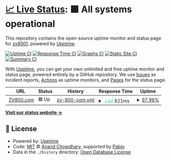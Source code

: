 # [📈 Live Status](https://demo.upptime.js.org): <!--live status--> **🟩 All systems operational**

This repository contains the open-source uptime monitor and status page for [zv8001](https://demo.upptime.js.org), powered by [Upptime](https://github.com/upptime/upptime).

[![Uptime CI](https://github.com/zv8001/EEI-Stats/workflows/Uptime%20CI/badge.svg)](https://github.com/zv8001/EEI-Stats/actions?query=workflow%3A%22Uptime+CI%22)
[![Response Time CI](https://github.com/zv8001/EEI-Stats/workflows/Response%20Time%20CI/badge.svg)](https://github.com/zv8001/EEI-Stats/actions?query=workflow%3A%22Response+Time+CI%22)
[![Graphs CI](https://github.com/zv8001/EEI-Stats/workflows/Graphs%20CI/badge.svg)](https://github.com/zv8001/EEI-Stats/actions?query=workflow%3A%22Graphs+CI%22)
[![Static Site CI](https://github.com/zv8001/EEI-Stats/workflows/Static%20Site%20CI/badge.svg)](https://github.com/zv8001/EEI-Stats/actions?query=workflow%3A%22Static+Site+CI%22)
[![Summary CI](https://github.com/zv8001/EEI-Stats/workflows/Summary%20CI/badge.svg)](https://github.com/zv8001/EEI-Stats/actions?query=workflow%3A%22Summary+CI%22)

With [Upptime](https://upptime.js.org), you can get your own unlimited and free uptime monitor and status page, powered entirely by a GitHub repository. We use [Issues](https://github.com/zv8001/EEI-Stats/issues) as incident reports, [Actions](https://github.com/zv8001/EEI-Stats/actions) as uptime monitors, and [Pages](https://demo.upptime.js.org) for the status page.

<!--start: status pages-->
<!-- This summary is generated by Upptime (https://github.com/upptime/upptime) -->
<!-- Do not edit this manually, your changes will be overwritten -->
<!-- prettier-ignore -->
| URL | Status | History | Response Time | Uptime |
| --- | ------ | ------- | ------------- | ------ |
| <img alt="" src="https://icons.duckduckgo.com/ip3/www.zv800.com.ico" height="13"> [ZV800.com](https://www.zv800.com//) | 🟩 Up | [zv-800-com.yml](https://github.com/zv8001/EEI-Stats/commits/HEAD/history/zv-800-com.yml) | <details><summary><img alt="Response time graph" src="./graphs/zv-800-com/response-time-week.png" height="20"> 821ms</summary><br><a href="https://zv8001.github.io/EEI-Stats/history/zv-800-com"><img alt="Response time 569" src="https://img.shields.io/endpoint?url=https%3A%2F%2Fraw.githubusercontent.com%2Fzv8001%2FEEI-Stats%2FHEAD%2Fapi%2Fzv-800-com%2Fresponse-time.json"></a><br><a href="https://zv8001.github.io/EEI-Stats/history/zv-800-com"><img alt="24-hour response time 1080" src="https://img.shields.io/endpoint?url=https%3A%2F%2Fraw.githubusercontent.com%2Fzv8001%2FEEI-Stats%2FHEAD%2Fapi%2Fzv-800-com%2Fresponse-time-day.json"></a><br><a href="https://zv8001.github.io/EEI-Stats/history/zv-800-com"><img alt="7-day response time 821" src="https://img.shields.io/endpoint?url=https%3A%2F%2Fraw.githubusercontent.com%2Fzv8001%2FEEI-Stats%2FHEAD%2Fapi%2Fzv-800-com%2Fresponse-time-week.json"></a><br><a href="https://zv8001.github.io/EEI-Stats/history/zv-800-com"><img alt="30-day response time 761" src="https://img.shields.io/endpoint?url=https%3A%2F%2Fraw.githubusercontent.com%2Fzv8001%2FEEI-Stats%2FHEAD%2Fapi%2Fzv-800-com%2Fresponse-time-month.json"></a><br><a href="https://zv8001.github.io/EEI-Stats/history/zv-800-com"><img alt="1-year response time 569" src="https://img.shields.io/endpoint?url=https%3A%2F%2Fraw.githubusercontent.com%2Fzv8001%2FEEI-Stats%2FHEAD%2Fapi%2Fzv-800-com%2Fresponse-time-year.json"></a></details> | <details><summary><a href="https://zv8001.github.io/EEI-Stats/history/zv-800-com">97.98%</a></summary><a href="https://zv8001.github.io/EEI-Stats/history/zv-800-com"><img alt="All-time uptime 54.62%" src="https://img.shields.io/endpoint?url=https%3A%2F%2Fraw.githubusercontent.com%2Fzv8001%2FEEI-Stats%2FHEAD%2Fapi%2Fzv-800-com%2Fuptime.json"></a><br><a href="https://zv8001.github.io/EEI-Stats/history/zv-800-com"><img alt="24-hour uptime 95.32%" src="https://img.shields.io/endpoint?url=https%3A%2F%2Fraw.githubusercontent.com%2Fzv8001%2FEEI-Stats%2FHEAD%2Fapi%2Fzv-800-com%2Fuptime-day.json"></a><br><a href="https://zv8001.github.io/EEI-Stats/history/zv-800-com"><img alt="7-day uptime 97.98%" src="https://img.shields.io/endpoint?url=https%3A%2F%2Fraw.githubusercontent.com%2Fzv8001%2FEEI-Stats%2FHEAD%2Fapi%2Fzv-800-com%2Fuptime-week.json"></a><br><a href="https://zv8001.github.io/EEI-Stats/history/zv-800-com"><img alt="30-day uptime 99.05%" src="https://img.shields.io/endpoint?url=https%3A%2F%2Fraw.githubusercontent.com%2Fzv8001%2FEEI-Stats%2FHEAD%2Fapi%2Fzv-800-com%2Fuptime-month.json"></a><br><a href="https://zv8001.github.io/EEI-Stats/history/zv-800-com"><img alt="1-year uptime 54.62%" src="https://img.shields.io/endpoint?url=https%3A%2F%2Fraw.githubusercontent.com%2Fzv8001%2FEEI-Stats%2FHEAD%2Fapi%2Fzv-800-com%2Fuptime-year.json"></a></details>

<!--end: status pages-->

[**Visit our status website →**](https://demo.upptime.js.org)

## 📄 License

- Powered by: [Upptime](https://github.com/upptime/upptime)
- Code: [MIT](./LICENSE) © [Anand Chowdhary](https://anandchowdhary.com), supported by [Pabio](https://pabio.com)
- Data in the `./history` directory: [Open Database License](https://opendatacommons.org/licenses/odbl/1-0/)
